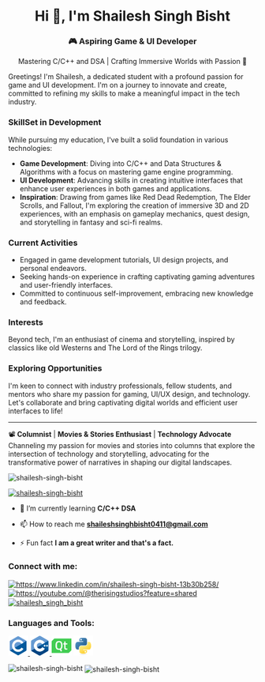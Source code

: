 <h1 align="center">Hi 👋, I'm Shailesh Singh Bisht</h1>
<h3 align="center">🎮 Aspiring Game & UI Developer</h3>
<p align="center">
  Mastering C/C++ and DSA | Crafting Immersive Worlds with Passion 🌟
</p>
<p>
  Greetings! I'm Shailesh, a dedicated student with a profound passion for game and UI development. I'm on a journey to innovate and create, committed to refining my skills to make a meaningful impact in the tech industry.
</p>
<h3>SkillSet in Development</h3>
<p>
  While pursuing my education, I've built a solid foundation in various technologies:
  <ul>
    <li><strong>Game Development</strong>: Diving into C/C++ and Data Structures & Algorithms with a focus on mastering game engine programming.</li>
    <li><strong>UI Development</strong>: Advancing skills in creating intuitive interfaces that enhance user experiences in both games and applications.</li>
    <li><strong>Inspiration</strong>: Drawing from games like Red Dead Redemption, The Elder Scrolls, and Fallout, I'm exploring the creation of immersive 3D and 2D experiences, with an emphasis on gameplay mechanics, quest design, and storytelling in fantasy and sci-fi realms.</li>
  </ul>
</p>
<h3>Current Activities</h3>
<p>
  <ul>
    <li>Engaged in game development tutorials, UI design projects, and personal endeavors.</li>
    <li>Seeking hands-on experience in crafting captivating gaming adventures and user-friendly interfaces.</li>
    <li>Committed to continuous self-improvement, embracing new knowledge and feedback.</li>
  </ul>
</p>
<h3>Interests</h3>
<p>
  Beyond tech, I'm an enthusiast of cinema and storytelling, inspired by classics like old Westerns and The Lord of the Rings trilogy.
</p>
<h3>Exploring Opportunities</h3>
<p>
  I'm keen to connect with industry professionals, fellow students, and mentors who share my passion for gaming, UI/UX design, and technology. Let's collaborate and bring captivating digital worlds and efficient user interfaces to life!
</p>
<hr>
<p>
  📽️ <strong>Columnist</strong> | <strong>Movies & Stories Enthusiast</strong> | <strong>Technology Advocate</strong><br>
  Channeling my passion for movies and stories into columns that explore the intersection of technology and storytelling, advocating for the transformative power of narratives in shaping our digital landscapes.
</p>

<p align="left"> <img src="https://komarev.com/ghpvc/?username=shailesh-singh-bisht&label=Profile%20views&color=0e75b6&style=flat" alt="shailesh-singh-bisht" /> </p>

<p align="left"> <a href="https://github.com/ryo-ma/github-profile-trophy"><img src="https://github-profile-trophy.vercel.app/?username=shailesh-singh-bisht" alt="shailesh-singh-bisht" /></a> </p>

- 🌱 I’m currently learning **C/C++ DSA**

- 📫 How to reach me **shaileshsinghbisht0411@gmail.com**

- ⚡ Fun fact **I am a great writer and that's a fact.**

<h3 align="left">Connect with me:</h3>
<p align="left">
<a href="https://www.linkedin.com/in/shailesh-singh-bisht-13b30b258/" target="blank"><img align="center" src="https://raw.githubusercontent.com/rahuldkjain/github-profile-readme-generator/master/src/images/icons/Social/linked-in-alt.svg" alt="https://www.linkedin.com/in/shailesh-singh-bisht-13b30b258/" height="30" width="40" /></a>
<a href="https://youtube.com/@therisingstudios?feature=shared" target="blank"><img align="center" src="https://raw.githubusercontent.com/rahuldkjain/github-profile-readme-generator/master/src/images/icons/Social/youtube.svg" alt="https://youtube.com/@therisingstudios?feature=shared" height="30" width="40" /></a>
<a href="https://www.leetcode.com/shailesh_singh_bisht" target="blank"><img align="center" src="https://raw.githubusercontent.com/rahuldkjain/github-profile-readme-generator/master/src/images/icons/Social/leet-code.svg" alt="shailesh_singh_bisht" height="30" width="40" /></a>
</p>

<h3 align="left">Languages and Tools:</h3>
<p align="left"> 
  <a href="https://www.cprogramming.com/" target="_blank" rel="noreferrer"> 
    <img src="https://raw.githubusercontent.com/devicons/devicon/master/icons/c/c-original.svg" alt="c" width="40" height="40"/> 
  </a> 
  <a href="https://www.w3schools.com/cpp/" target="_blank" rel="noreferrer"> 
    <img src="https://raw.githubusercontent.com/devicons/devicon/master/icons/cplusplus/cplusplus-original.svg" alt="cplusplus" width="40" height="40"/> 
  </a> 
  <img src="https://raw.githubusercontent.com/devicons/devicon/master/icons/qt/qt-original.svg" alt="qt" width="40" height="40"/>
  <img src="https://raw.githubusercontent.com/devicons/devicon/master/icons/python/python-original.svg" alt="python" width="40" height="40"/>
</p>

<p><img align="left" src="https://github-readme-stats.vercel.app/api/top-langs?username=shailesh-singh-bisht&show_icons=true&locale=en&layout=compact" alt="shailesh-singh-bisht" /></p>

<p>&nbsp;<img align="center" src="https://github-readme-stats.vercel.app/api?username=shailesh-singh-bisht&show_icons=true&locale=en" alt="shailesh-singh-bisht" /></p>
